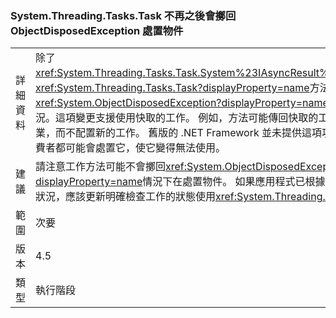 ### <a name="systemthreadingtaskstask-no-longer-throw-objectdisposedexception-after-object-is-disposed"></a>System.Threading.Tasks.Task 不再之後會擲回 ObjectDisposedException 處置物件

|   |   |
|---|---|
|詳細資料|除了<xref:System.Threading.Tasks.Task.System%23IAsyncResult%23AsyncWaitHandle>，<xref:System.Threading.Tasks.Task?displayProperty=name>方法不會再擲回<xref:System.ObjectDisposedException?displayProperty=name>處置物件後的例外狀況。這項變更支援使用快取的工作。 例如，方法可能傳回快取的工作來表示已完成的作業，而不配置新的工作。 舊版的 .NET Framework 並未提供這項功能，因為工作的任何消費者都可能會處置它，使它變得無法使用。|
|建議|請注意工作方法可能不會擲回<xref:System.ObjectDisposedException?displayProperty=name>情況下在處置物件。 如果應用程式已根據知道工作已處置此例外狀況，應該更新明確檢查工作的狀態使用<xref:System.Threading.Tasks.Task.Status>。|
|範圍|次要|
|版本|4.5|
|類型|執行階段|

